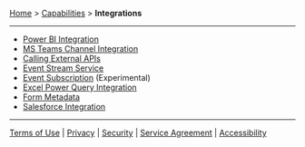 [Home](index) > [Capabilities](Capabilities) > **Integrations**
***

* [Power BI Integration](Power-BI-Integration)
* [MS Teams Channel Integration](MS-Teams-Channel-Integration)
* [Calling External APIs](Calling-External-API)
* [Event Stream Service](Event-Stream-Service)
* [Event Subscription](Event-Subscription) (Experimental)
* [Excel Power Query Integration](Excel-Power-Query-Integration)
* [Form Metadata](Form-Metadata)
* [Salesforce Integration](Salesforce-Integration)

***
[Terms of Use](Terms-of-Use) | [Privacy](Privacy) | [Security](Security) | [Service Agreement](Service-Agreement) | [Accessibility](Accessibility)
